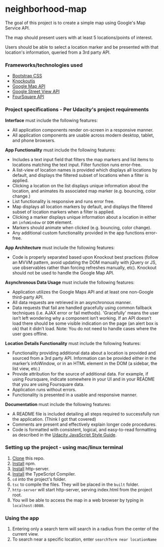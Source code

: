 # neighborhood-map

The goal of this project is to create a simple map using Google's Map Service API.

The map should present users with at least 5 locations/points of interest.

Users should be able to select a location marker and be presented with that location's information, 
queried from a 3rd party API.

### Frameworks/technologies used
- [Bootstrap CSS](http://getbootstrap.com/)
- [Knockoutjs](https://knockoutjs.com/)
- [Google Map API](https://developers.google.com/maps/)
- [Google Street View API](https://developers.google.com/streetview/)
- [FourSquare API](https://developer.foursquare.com/)

### Project specifications - Per Udacity's project requirements

**Interface** must include the following features:
- All application components render on-screen in a responsive manner.
- All application components are usable across modern desktop, tablet, and phone browsers.

**App Functionality** must include the following features:
- Includes a text input field that filters the map markers and list items to locations 
matching the text input. Filter function runs error-free.
- A list-view of location names is provided which displays all locations by default, 
and displays the filtered subset of locations when a filter is applied.
- Clicking a location on the list displays unique information about the location, 
and animates its associated map marker (e.g. bouncing, color change.)
- List functionality is responsive and runs error free.
- Map displays all location markers by default, and displays the filtered subset 
of location markers when a filter is applied.
- Clicking a marker displays unique information about a location in either an `infoWindow` or `DOM` element.
- Markers should animate when clicked (e.g. bouncing, color change).
- Any additional custom functionality provided in the app functions error-free.

**App Architecture** must include the following features:
- Code is properly separated based upon Knockout best practices (follow an MVVM pattern, avoid updating the 
DOM manually with jQuery or JS, use observables rather than forcing refreshes manually, etc). Knockout should 
not be used to handle the Google Map API.

**Asynchronous Data Usage** must include the following features:
- Application utilizes the Google Maps API and at least one non-Google third-party API.
- All data requests are retrieved in an asynchronous manner.
- Data requests that fail are handled gracefully using common fallback techniques (i.e. AJAX error or fail methods).
'Gracefully' means the user isn’t left wondering why a component isn’t working. If an API doesn’t load there 
should be some visible indication on the page (an alert box is ok) that it didn’t load. Note: You do not need
to handle cases where the user goes offline.

**Location Details Functionality** must include the following features:
- Functionality providing additional data about a location is provided and sourced from a 3rd party API. Information 
can be provided either in the marker’s infoWindow, or in an HTML element in the DOM (a sidebar, the list view, etc.)
- Provide attribution for the source of additional data. For example, if using Foursquare, indicate somewhere in 
your UI and in your README that you are using Foursquare data.
- Application runs without errors.
- Functionality is presented in a usable and responsive manner.

**Documentation** must include the following features:
- A README file is included detailing all steps required to successfully run the application. (Think I got that covered)
- Comments are present and effectively explain longer code procedures.
- Code is formatted with consistent, logical, and easy-to-read formatting as described in 
the [Udacity JavaScript Style Guide](http://udacity.github.io/frontend-nanodegree-styleguide/javascript.html).

### Setting up the project - using mac/linux terminal

1. [Clone](https://github.com/jwelker110/neighborhood-map.git) this repo.
2. [Install](http://blog.npmjs.org/post/85484771375/how-to-install-npm) npm.
3. [Install]() http-server.
4. [Install](https://www.npmjs.com/package/typescript) the TypeScript Compiler.
5. `cd` into the project's folder.
6. `tsc` to compile the files. They will be placed in the `built` folder.
7. `http-server` will start http-server, serving index.html from the project root.
8. You will be able to access the map in a web browser by typing in `localhost:8080`.

### Using the app

1. Entering only a search term will search in a radius from the center of the current view.
2. To search near a specific location, enter `searchTerm near locationName`